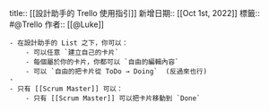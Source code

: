 title:: [[設計助手的 Trello 使用指引]]
新增日期:: [[Oct 1st, 2022]] 
標籤:: #@Trello
作者:: [[@Luke]]

	- 在設計助手的 List 之下，你可以：
		- 可以任意 `建立自己的卡片`
		- 每個屬於你的卡片，你都可以 `自由的編輯內容`
		- 可以 `自由的把卡片從 ToDo → Doing`  (反過來也行)
	-
	- 只有 [[Scrum Master]] 可以：
		- 只有 [[Scrum Master]] 可以把卡片移動到 `Done`
